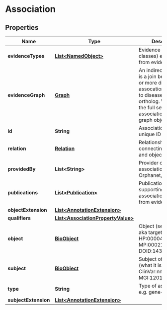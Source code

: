 
# Association

## Properties
Name | Type | Description | Notes
------------ | ------------- | ------------- | -------------
**evidenceTypes** | [**List&lt;NamedObject&gt;**](NamedObject.md) | Evidence types (ECO classes) extracted from evidence graph |  [optional]
**evidenceGraph** | [**Graph**](Graph.md) | An indirect association is a join between two or more direct assocations, e.g. gene to disease via ortholog. We record the full set of associations as a graph object |  [optional]
**id** | **String** | Association/annotation unique ID |  [optional]
**relation** | [**Relation**](Relation.md) | Relationship type connecting subject and object |  [optional]
**providedBy** | **List&lt;String&gt;** | Provider of association, e.g. Orphanet, ClinVar |  [optional]
**publications** | [**List&lt;Publication&gt;**](Publication.md) | Publications supporting association, extracted from evidence graph |  [optional]
**objectExtension** | [**List&lt;AnnotationExtension&gt;**](AnnotationExtension.md) |  |  [optional]
**qualifiers** | [**List&lt;AssociationPropertyValue&gt;**](AssociationPropertyValue.md) |  |  [optional]
**object** | [**BioObject**](BioObject.md) | Object (sensu RDF), aka target, e.g. HP:0000448, MP:0002109, DOID:14330 |  [optional]
**subject** | [**BioObject**](BioObject.md) | Subject of association (what it is about), e.g. ClinVar:nnn, MGI:1201606 |  [optional]
**type** | **String** | Type of association, e.g. gene-phenotype |  [optional]
**subjectExtension** | [**List&lt;AnnotationExtension&gt;**](AnnotationExtension.md) |  |  [optional]



